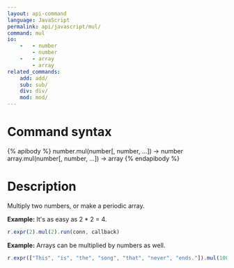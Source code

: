 ```yaml
---
layout: api-command
language: JavaScript
permalink: api/javascript/mul/
command: mul
io:
    -   - number
        - number
    -   - array
        - array
related_commands:
    add: add/
    sub: sub/
    div: div/
    mod: mod/
---
```


# Command syntax #

{% apibody %}
number.mul(number[, number, ...]) &rarr; number
array.mul(number[, number, ...]) &rarr; array
{% endapibody %}

# Description #

Multiply two numbers, or make a periodic array.

__Example:__ It's as easy as 2 * 2 = 4.

```javascript
r.expr(2).mul(2).run(conn, callback)
```

__Example:__ Arrays can be multiplied by numbers as well.

```javascript
r.expr(["This", "is", "the", "song", "that", "never", "ends."]).mul(100).run(conn, callback)
```

